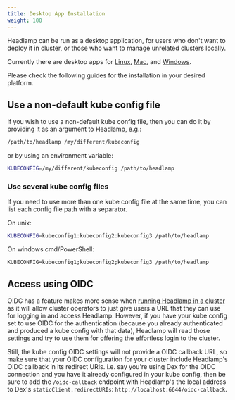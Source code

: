 ```yaml
---
title: Desktop App Installation
weight: 100
---
```


Headlamp can be run as a desktop application, for users who don't want to
deploy it in cluster, or those who want to manage unrelated clusters locally.

Currently there are desktop apps for [Linux](./linux-installation.md), [Mac](./mac-installation.md), and [Windows](./win-installation.md).

Please check the following guides for the installation in your desired platform.

## Use a non-default kube config file

If you wish to use a non-default kube config file, then you can do it by
providing it as an argument to Headlamp, e.g.:

```bash
/path/to/headlamp /my/different/kubeconfig
```

or by using an environment variable:

```bash
KUBECONFIG=/my/different/kubeconfig /path/to/headlamp
```

### Use several kube config files

If you need to use more than one kube config file at the same time, you can list
each config file path with a separator.

On unix:
```bash
KUBECONFIG=kubeconfig1:kubeconfig2:kubeconfig3 /path/to/headlamp
```

On windows cmd/PowerShell:
```
KUBECONFIG=kubeconfig1;kubeconfig2;kubeconfig3 /path/to/headlamp
```

## Access using OIDC

OIDC has a feature makes more sense when
[running Headlamp in a cluster](../in-cluster.md) as it will allow cluster operators to just
give users a URL that they can use for logging in and access Headlamp.
However, if you have your kube config set to use OIDC for the authentication (because you already
authenticated and produced a kube config with that data), Headlamp will read those settings and
try to use them for offering the effortless login to the cluster.

Still, the kube config OIDC settings will not provide a OIDC callback URL, so make sure that your OIDC configuration for your cluster include Headlamp's OIDC callback in its redirect URIs. i.e. say you're using
Dex for the OIDC connection and you have it already configured in your
kube config, then be sure to add the `/oidc-callback` endpoint with Headlamp's the local address
to Dex's `staticClient.redirectURIs`: `http://localhost:6644/oidc-callback`.
